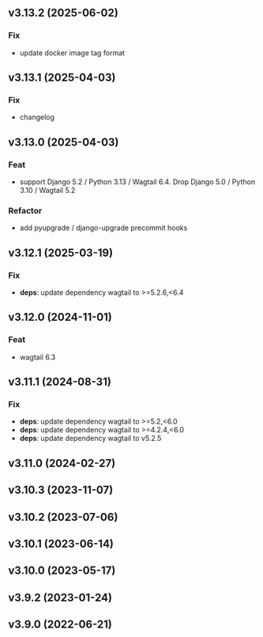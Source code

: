 ## v3.13.2 (2025-06-02)

### Fix

- update docker image tag format

## v3.13.1 (2025-04-03)

### Fix

- changelog

## v3.13.0 (2025-04-03)

### Feat

- support Django 5.2 / Python 3.13 / Wagtail 6.4. Drop Django 5.0 / Python 3.10 / Wagtail 5.2

### Refactor

- add pyupgrade / django-upgrade precommit hooks

## v3.12.1 (2025-03-19)

### Fix

- **deps**: update dependency wagtail to >=5.2.6,<6.4

## v3.12.0 (2024-11-01)

### Feat

- wagtail 6.3

## v3.11.1 (2024-08-31)

### Fix

- **deps**: update dependency wagtail to >=5.2,<6.0
- **deps**: update dependency wagtail to >=4.2.4,<6.0
- **deps**: update dependency wagtail to v5.2.5

## v3.11.0 (2024-02-27)

## v3.10.3 (2023-11-07)

## v3.10.2 (2023-07-06)

## v3.10.1 (2023-06-14)

## v3.10.0 (2023-05-17)

## v3.9.2 (2023-01-24)

## v3.9.0 (2022-06-21)
